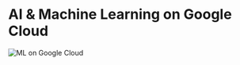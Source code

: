 
# AI & Machine Learning on Google Cloud



![ML on Google Cloud](./google-cloud./data/images/gcp-aiml.png)
